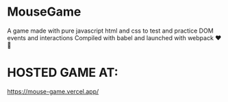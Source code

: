 # MouseGame
A game made with pure javascript html and css to test and practice DOM events and interactions
Compiled with babel and launched with webpack  ❤️🚀

# HOSTED GAME AT: 
https://mouse-game.vercel.app/
